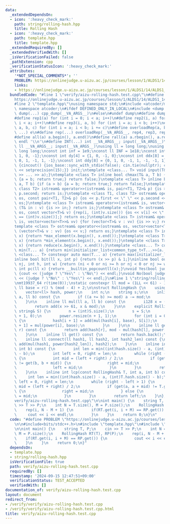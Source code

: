 ```yaml
---
data:
  _extendedDependsOn:
  - icon: ':heavy_check_mark:'
    path: string/rolling-hash.hpp
    title: Rolling Hash
  - icon: ':heavy_check_mark:'
    path: template.hpp
    title: template.hpp
  _extendedRequiredBy: []
  _extendedVerifiedWith: []
  _isVerificationFailed: false
  _pathExtension: cpp
  _verificationStatusIcon: ':heavy_check_mark:'
  attributes:
    '*NOT_SPECIAL_COMMENTS*': ''
    PROBLEM: https://onlinejudge.u-aizu.ac.jp/courses/lesson/1/ALDS1/14/ALDS1_14_B
    links:
    - https://onlinejudge.u-aizu.ac.jp/courses/lesson/1/ALDS1/14/ALDS1_14_B
  bundledCode: "#line 1 \"verify/aizu-rolling-hash.test.cpp\"\n#define PROBLEM \"\
    https://onlinejudge.u-aizu.ac.jp/courses/lesson/1/ALDS1/14/ALDS1_14_B\"\n\n#include<bits/stdc++.h>\n\
    #line 2 \"template.hpp\"\nusing namespace std;\n#include <atcoder/modint>\nusing\
    \ namespace atcoder;\n#ifdef DEFINED_ONLY_IN_LOCAL\n#include <dump.hpp>\n#define\
    \ dump(...) cpp_dump(__VA_ARGS__)\n#else\n#undef dump\n#define dump(...)\n#endif\n\
    #define rep1(a) for (int i = 0; i < a; i++)\n#define rep2(i, a) for (int i = 0;\
    \ i < a; i++)\n#define rep3(i, a, b) for (int i = a; i < b; i++)\n#define rep4(i,\
    \ a, b, c) for (int i = a; i < b; i += c)\n#define overloadRep(a, b, c, d, e,\
    \ ...) e\n#define rep(...) overloadRep(__VA_ARGS__, rep4, rep3, rep2, rep1)(__VA_ARGS__)\n\
    #define all(a) a.begin(), a.end()\n#define rall(a) a.rbegin(), a.rend()\n#define\
    \ endl '\\n'\n#define INT(...) int __VA_ARGS__; input(__VA_ARGS__)\n#define LL(...)\
    \ ll __VA_ARGS__; input(__VA_ARGS__)\nusing ll = long long;\nusing ull = unsigned\
    \ long long;\nconst int inf = 1e9;\nconst ll INF = 1e18;\nconst int dx[4] = {0,\
    \ 1, 0, -1};\nconst int dy[4] = {1, 0, -1, 0};\nconst int ddx[8] = {1, 0, -1,\
    \ 0, 1, -1, 1, -1};\nconst int ddy[8] = {0, 1, 0, -1, 1, -1, -1, 1};\nstruct cincout\
    \ {cincout() {ios_base::sync_with_stdio(false); cin.tie(nullptr); cout << fixed\
    \ << setprecision(15);}} init;\ntemplate <class... T> void input(T&... a) {(cin\
    \ >> ... >> a);}\ntemplate <class T> inline bool chmax(T& a, T b) {if (a < b)\
    \ {a = b; return true;} return false;}\ntemplate <class T> inline bool chmin(T&\
    \ a, T b) {if (a > b) {a = b; return true;} return false;}\ntemplate <class T1,\
    \ class T2> istream& operator>>(istream& is, pair<T1, T2>& p) {is >> p.first >>\
    \ p.second; return is;}\ntemplate <class T1, class T2> ostream& operator<<(ostream&\
    \ os, const pair<T1, T2>& p) {os << p.first << \" \" << p.second << '\\n'; return\
    \ os;}\ntemplate <class T> istream& operator>>(istream& is, vector<T>& v) {for\
    \ (T& in : v) {is >> in;} return is;}\ntemplate <class T> ostream& operator<<(ostream&\
    \ os, const vector<T>& v) {rep(i, (int)v.size()) {os << v[i] << \" \\n\"[i + 1\
    \ == (int)v.size()];} return os;}\ntemplate <class T> istream& operator>>(istream&\
    \ is, vector<vector<T>>& vv) {for (vector<T>& v : vv) {is >> v;} return is;}\n\
    template <class T> ostream& operator<<(ostream& os, vector<vector<T>>& vv) {for\
    \ (vector<T>& v : vv) {os << v;} return os;}\ntemplate <class T> inline T max(vector<T>\
    \ x) {return *max_element(x.begin(), x.end());}\ntemplate <class T> inline T min(vector<T>\
    \ x) {return *min_element(x.begin(), x.end());}\ntemplate <class T> inline T sum(vector<T>\
    \ x) {return reduce(x.begin(), x.end());}\ntemplate <class... T> constexpr auto\
    \ min(T... a) {return min(initializer_list<common_type_t<T...>>{a...});}\ntemplate\
    \ <class... T> constexpr auto max(T... a) {return max(initializer_list<common_type_t<T...>>{a...});}\n\
    inline bool bit(ll x, int p) {return (x >> p) & 1;}\ninline bool out(int ni, int\
    \ nj, int h, int w) {return (ni < 0 or ni >= h or nj < 0 or nj >= w);}\ninline\
    \ int pc(ll x) {return __builtin_popcountll(x);}\nvoid Yes(bool judge = true)\
    \ {cout << (judge ? \"Yes\" : \"No\") << endl;}\nvoid No(bool judge = true) {cout\
    \ << (judge ? \"No\" : \"Yes\") << endl;}\n#line 1 \"string/rolling-hash.hpp\"\
    \nmt19937_64 r(time(0));\nstatic constexpr ll mod = (1LL << 61) - 1;\nstatic const\
    \ ll base = r() % (mod - 4) + 2;\n\nstruct RollingHash {\n    using i128 = __int128_t;\n\
    \    vector<ll> hash, power;\n    int n;\n    string s;\n\n    inline ll add(ll\
    \ a, ll b) const {\n        if ((a += b) >= mod) a -= mod;\n        return a;\n\
    \    }\n\n    inline ll mul(ll a, ll b) const {\n        i128 x = (i128)a * b;\n\
    \        return add(x >> 61, x & mod);\n    }\n\n    explicit RollingHash(const\
    \ string& S) {\n        n = (int)S.size();\n        s = S;\n        hash.resize(n\
    \ + 1, 0);\n        power.resize(n + 1, 1);\n        for (int i = 0; i < n; i++)\
    \ {\n            hash[i + 1] = add(mul(hash[i], base), S[i]);\n            power[i\
    \ + 1] = mul(power[i], base);\n        }\n    }\n\n    inline ll get(int l, int\
    \ r) const {\n        return add(hash[r], mod - mul(hash[l], power[r - l]));\n\
    \    }\n\n    inline ll get() const {\n        return hash.back();\n    }\n\n\
    \    inline ll connect(ll hash1, ll hash2, int hash2_len) const {\n        return\
    \ add(mul(hash1, power[hash2_len]), hash2);\n    }\n\n    inline int lcp(int a,\
    \ int b) const {\n        int len = min((int)hash.size() - a, (int)hash.size()\
    \ - b);\n        int left = 0, right = len;\n        while (right - left > 1)\
    \ {\n            int mid = (left + right) / 2;\n            if (get(a, a + mid)\
    \ != get(b, b + mid)) {\n                right = mid;\n            } else {\n\
    \                left = mid;\n            }\n        }\n        return left;\n\
    \    }\n\n    inline int lcp(const RollingHash& T, int a, int b) const {\n   \
    \     int len = min((int)hash.size() - a, (int)T.hash.size() - b);\n        int\
    \ left = 0, right = len;\n        while (right - left > 1) {\n            int\
    \ mid = (left + right) / 2;\n            if (get(a, a + mid) != T.get(b, b + mid))\
    \ {\n                right = mid;\n            } else {\n                left\
    \ = mid;\n            }\n        }\n        return left;\n    }\n};\n#line 6 \"\
    verify/aizu-rolling-hash.test.cpp\"\n\nint main() {\n    string T, P;\n    cin\
    \ >> T >> P;\n    int N = T.size(), M = P.size();\n    RollingHash RT(T), RP(P);\n\
    \    rep(i, N - M + 1) {\n        if(RT.get(i, i + M) == RP.get()) {\n       \
    \     cout << i << endl;\n        }\n    }\n    return 0;\n}\n"
  code: "#define PROBLEM \"https://onlinejudge.u-aizu.ac.jp/courses/lesson/1/ALDS1/14/ALDS1_14_B\"\
    \n\n#include<bits/stdc++.h>\n#include \"template.hpp\"\n#include \"string/rolling-hash.hpp\"\
    \n\nint main() {\n    string T, P;\n    cin >> T >> P;\n    int N = T.size(),\
    \ M = P.size();\n    RollingHash RT(T), RP(P);\n    rep(i, N - M + 1) {\n    \
    \    if(RT.get(i, i + M) == RP.get()) {\n            cout << i << endl;\n    \
    \    }\n    }\n    return 0;\n}"
  dependsOn:
  - template.hpp
  - string/rolling-hash.hpp
  isVerificationFile: true
  path: verify/aizu-rolling-hash.test.cpp
  requiredBy: []
  timestamp: '2024-09-15 12:47:51+09:00'
  verificationStatus: TEST_ACCEPTED
  verifiedWith: []
documentation_of: verify/aizu-rolling-hash.test.cpp
layout: document
redirect_from:
- /verify/verify/aizu-rolling-hash.test.cpp
- /verify/verify/aizu-rolling-hash.test.cpp.html
title: verify/aizu-rolling-hash.test.cpp
---
```

